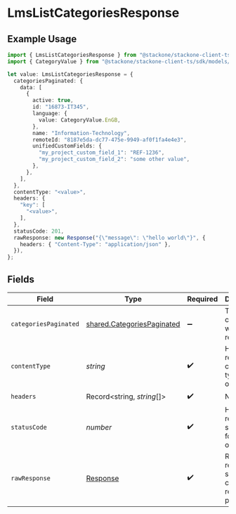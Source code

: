 # LmsListCategoriesResponse

## Example Usage

```typescript
import { LmsListCategoriesResponse } from "@stackone/stackone-client-ts/sdk/models/operations";
import { CategoryValue } from "@stackone/stackone-client-ts/sdk/models/shared";

let value: LmsListCategoriesResponse = {
  categoriesPaginated: {
    data: [
      {
        active: true,
        id: "16873-IT345",
        language: {
          value: CategoryValue.EnGB,
        },
        name: "Information-Technology",
        remoteId: "8187e5da-dc77-475e-9949-af0f1fa4e4e3",
        unifiedCustomFields: {
          "my_project_custom_field_1": "REF-1236",
          "my_project_custom_field_2": "some other value",
        },
      },
    ],
  },
  contentType: "<value>",
  headers: {
    "key": [
      "<value>",
    ],
  },
  statusCode: 201,
  rawResponse: new Response("{\"message\": \"hello world\"}", {
    headers: { "Content-Type": "application/json" },
  }),
};
```

## Fields

| Field                                                                           | Type                                                                            | Required                                                                        | Description                                                                     |
| ------------------------------------------------------------------------------- | ------------------------------------------------------------------------------- | ------------------------------------------------------------------------------- | ------------------------------------------------------------------------------- |
| `categoriesPaginated`                                                           | [shared.CategoriesPaginated](../../../sdk/models/shared/categoriespaginated.md) | :heavy_minus_sign:                                                              | The list of categories was retrieved.                                           |
| `contentType`                                                                   | *string*                                                                        | :heavy_check_mark:                                                              | HTTP response content type for this operation                                   |
| `headers`                                                                       | Record<string, *string*[]>                                                      | :heavy_check_mark:                                                              | N/A                                                                             |
| `statusCode`                                                                    | *number*                                                                        | :heavy_check_mark:                                                              | HTTP response status code for this operation                                    |
| `rawResponse`                                                                   | [Response](https://developer.mozilla.org/en-US/docs/Web/API/Response)           | :heavy_check_mark:                                                              | Raw HTTP response; suitable for custom response parsing                         |